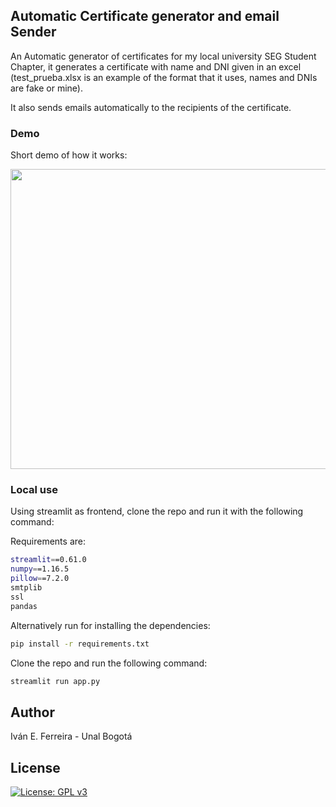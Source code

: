## Automatic Certificate generator and email Sender


An Automatic generator of certificates for my local university SEG Student Chapter, it generates a certificate with name and DNI given in an excel (test_prueba.xlsx is an example of the format that it uses, names and DNIs are fake or mine). 


It also sends emails automatically to the recipients of the certificate. 


### Demo

Short demo of how it works:

<img src="demo_app.gif" width="750" height="480"/>

### Local use

Using streamlit as frontend, clone the repo and run it with the following command:

Requirements are:

```bash
streamlit==0.61.0
numpy==1.16.5
pillow==7.2.0
smtplib
ssl
pandas
```

Alternatively run for installing the dependencies:


```bash
pip install -r requirements.txt
```

Clone the repo and run the following command:

```bash
streamlit run app.py
```

## Author

Iván E. Ferreira - Unal Bogotá

## License

[![License: GPL v3](https://img.shields.io/badge/License-GPLv3-blue.svg)](https://www.gnu.org/licenses/gpl-3.0)
